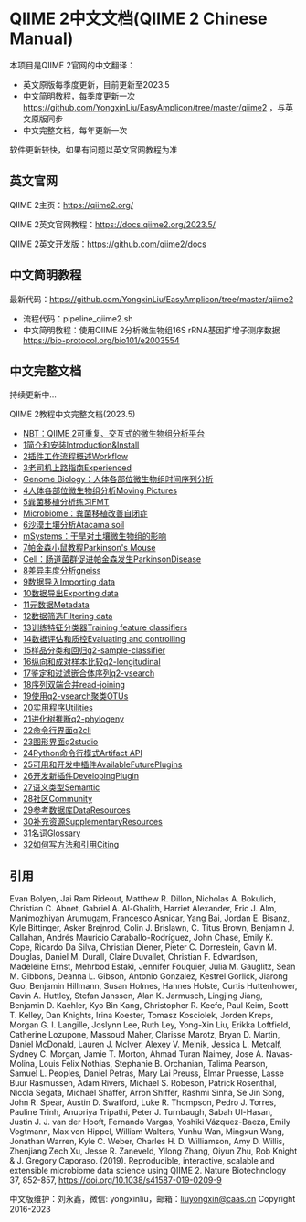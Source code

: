 # QIIME 2中文文档(QIIME 2 Chinese Manual)

本项目是QIIME 2官网的中文翻译：

- 英文原版每季度更新，目前更新至2023.5
- 中文简明教程，每季度更新一次 https://github.com/YongxinLiu/EasyAmplicon/tree/master/qiime2 ，与英文原版同步
- 中文完整文档，每年更新一次

软件更新较快，如果有问题以英文官网教程为准

## 英文官网 

QIIME 2主页：https://qiime2.org/

QIIME 2英文官网教程：https://docs.qiime2.org/2023.5/

QIIME 2英文开发版：https://github.com/qiime2/docs

## 中文简明教程

最新代码：https://github.com/YongxinLiu/EasyAmplicon/tree/master/qiime2

- 流程代码：pipeline_qiime2.sh
- 中文简明教程：使用QIIME 2分析微生物组16S rRNA基因扩增子测序数据 https://bio-protocol.org/bio101/e2003554

## 中文完整文档

持续更新中...

QIIME 2教程中文完整文档(2023.5)

- [NBT：QIIME 2可重复、交互式的微生物组分析平台](https://mp.weixin.qq.com/s/V6WW9HOBZb-em5vDeGVLOg)
- [1简介和安装Introduction&Install](https://mp.weixin.qq.com/s/neH6xoE1pOhaJIzUtkUKDg)
- [2插件工作流程概述Workflow](https://mp.weixin.qq.com/s/7FXPOykCU44n5aeU9_O5-A)
- [3老司机上路指南Experienced](https://mp.weixin.qq.com/s/McDuYyVHL0EFei1dGzx3Zg)
- [Genome Biology：人体各部位微生物组时间序列分析](https://mp.weixin.qq.com/s/1Zr_jNgGjPiLOR1S0E7HeA)
- [4人体各部位微生物组分析Moving Pictures](https://mp.weixin.qq.com/s/p2Snx0v8Fh_BOY-z2vVUCg)
- [5粪菌移植分析练习FMT](https://mp.weixin.qq.com/s/49RDCieWENdgQwYdi1orxg)
- [Microbiome：粪菌移植改善自闭症](https://mp.weixin.qq.com/s/4fXPvXIYnd2N4hkNJ8xKQw)
- [6沙漠土壤分析Atacama soil](https://mp.weixin.qq.com/s/xU-3RGzdgH8rIimkDrHIIA)
- [mSystems：干旱对土壤微生物组的影响](https://mp.weixin.qq.com/s/-3o2FxgrAEn8oAdgDdWK4A)
- [7帕金森小鼠教程Parkinson's Mouse](https://mp.weixin.qq.com/s/cN1sfcWFME7S4OJy4VIREg)
- [Cell：肠道菌群促进帕金森发生ParkinsonDisease](https://mp.weixin.qq.com/s/uT6-EMgipfOirhoTodOWXw)
- [8差异丰度分析gneiss](https://mp.weixin.qq.com/s/WQ3xGRK7sNmuupdJwYcAVw)
- [9数据导入Importing data](https://mp.weixin.qq.com/s/Ex3-TXpbIu3K15J4JGlBNw)
- [10数据导出Exporting data](https://mp.weixin.qq.com/s/F4TUyP5znfnDjyGl5suJUw)
- [11元数据Metadata](https://mp.weixin.qq.com/s/o9FLzogXGMurh9EcBGaQHA)
- [12数据筛选Filtering data](https://mp.weixin.qq.com/s/irTOG-YuQpFxu66lMEFLSQ)
- [13训练特征分类器Training feature classifiers](https://mp.weixin.qq.com/s/K_4HhVCrCJuYePnsxgok6w)
- [14数据评估和质控Evaluating and controlling](https://mp.weixin.qq.com/s/KW38K0eBRIubCXfkLISkxQ)
- [15样品分类和回归q2-sample-classifier](https://mp.weixin.qq.com/s/vvSiSiU4ZVIraYnF6meafg)
- [16纵向和成对样本比较q2-longitudinal](https://mp.weixin.qq.com/s/jgJXMyQJ53wAlEAEFWEHpQ)
- [17鉴定和过滤嵌合体序列q2-vsearch](https://mp.weixin.qq.com/s/MJgs-L5DF3eRS0A1O6udQw)
- [18序列双端合并read-joining](https://mp.weixin.qq.com/s/_nn4A-iXXlw09VuekZRsJg)
- [19使用q2-vsearch聚类OTUs](https://mp.weixin.qq.com/s/aTtXFx_XrB0sv3QNN7aqLA)
- [20实用程序Utilities](https://mp.weixin.qq.com/s/aZKNaQRSF_y78FuxL8NY6A)
- [21进化树推断q2-phylogeny](https://mp.weixin.qq.com/s/4fnsvrxxHiSyYb2TPe3mYA)
- [22命令行界面q2cli](https://mp.weixin.qq.com/s/4yOWuNbqqHlzU_Lr6blKZA)
- [23图形界面q2studio](https://mp.weixin.qq.com/s/3xkyPtYdFEQStSKu81myng)
- [24Python命令行模式Artifact API](https://mp.weixin.qq.com/s/kjxHx4FxSasSRChQe_e-cQ)
- [25可用和开发中插件AvailableFuturePlugins](https://mp.weixin.qq.com/s/UwA4WQNKmB3CQhgWWndWIw)
- [26开发新插件DevelopingPlugin](https://mp.weixin.qq.com/s/90-lQvspToNzZnplptk4lQ)
- [27语义类型Semantic](https://mp.weixin.qq.com/s/PwcHchZ_94MP0wvnrz9PGA)
- [28社区Community](https://mp.weixin.qq.com/s/QGp0d9S1FBujmk46pbP2QA)
- [29参考数据库DataResources](https://mp.weixin.qq.com/s/YYpcB5tbsZdogD0yzrax8w)
- [30补充资源SupplementaryResources](https://mp.weixin.qq.com/s/UA40ItMSr7kOFnyc-3odYQ)
- [31名词Glossary](https://mp.weixin.qq.com/s/9a-OWS3tPE3DAlIJzFcDsA)
- [32如何写方法和引用Citing](https://mp.weixin.qq.com/s/xqwMugvmMIpePlr2iqxivw)

## 引用

Evan Bolyen, Jai Ram Rideout, Matthew R. Dillon, Nicholas A. Bokulich, Christian C. Abnet, Gabriel A. Al-Ghalith, Harriet Alexander, Eric J. Alm, Manimozhiyan Arumugam, Francesco Asnicar, Yang Bai, Jordan E. Bisanz, Kyle Bittinger, Asker Brejnrod, Colin J. Brislawn, C. Titus Brown, Benjamin J. Callahan, Andrés Mauricio Caraballo-Rodríguez, John Chase, Emily K. Cope, Ricardo Da Silva, Christian Diener, Pieter C. Dorrestein, Gavin M. Douglas, Daniel M. Durall, Claire Duvallet, Christian F. Edwardson, Madeleine Ernst, Mehrbod Estaki, Jennifer Fouquier, Julia M. Gauglitz, Sean M. Gibbons, Deanna L. Gibson, Antonio Gonzalez, Kestrel Gorlick, Jiarong Guo, Benjamin Hillmann, Susan Holmes, Hannes Holste, Curtis Huttenhower, Gavin A. Huttley, Stefan Janssen, Alan K. Jarmusch, Lingjing Jiang, Benjamin D. Kaehler, Kyo Bin Kang, Christopher R. Keefe, Paul Keim, Scott T. Kelley, Dan Knights, Irina Koester, Tomasz Kosciolek, Jorden Kreps, Morgan G. I. Langille, Joslynn Lee, Ruth Ley, Yong-Xin Liu, Erikka Loftfield, Catherine Lozupone, Massoud Maher, Clarisse Marotz, Bryan D. Martin, Daniel McDonald, Lauren J. McIver, Alexey V. Melnik, Jessica L. Metcalf, Sydney C. Morgan, Jamie T. Morton, Ahmad Turan Naimey, Jose A. Navas-Molina, Louis Felix Nothias, Stephanie B. Orchanian, Talima Pearson, Samuel L. Peoples, Daniel Petras, Mary Lai Preuss, Elmar Pruesse, Lasse Buur Rasmussen, Adam Rivers, Michael S. Robeson, Patrick Rosenthal, Nicola Segata, Michael Shaffer, Arron Shiffer, Rashmi Sinha, Se Jin Song, John R. Spear, Austin D. Swafford, Luke R. Thompson, Pedro J. Torres, Pauline Trinh, Anupriya Tripathi, Peter J. Turnbaugh, Sabah Ul-Hasan, Justin J. J. van der Hooft, Fernando Vargas, Yoshiki Vázquez-Baeza, Emily Vogtmann, Max von Hippel, William Walters, Yunhu Wan, Mingxun Wang, Jonathan Warren, Kyle C. Weber, Charles H. D. Williamson, Amy D. Willis, Zhenjiang Zech Xu, Jesse R. Zaneveld, Yilong Zhang, Qiyun Zhu, Rob Knight & J. Gregory Caporaso. (2019). Reproducible, interactive, scalable and extensible microbiome data science using QIIME 2. Nature Biotechnology 37, 852-857, https://doi.org/10.1038/s41587-019-0209-9

中文版维护：刘永鑫，微信: yongxinliu，邮箱：liuyongxin@caas.cn
Copyright 2016-2023
